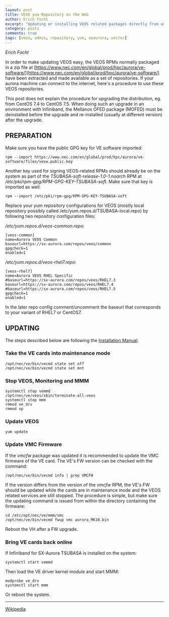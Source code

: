 ```yaml
---
layout: post
title: VEOS yum Repository on the Web
author: Erich Focht
excerpt: "Updating or installing VEOS related packages directly from an online yum repository."
category: posts
comments: true
tags: [veos, admin, repository, yum, sxaurora, vector]
---
```


*Erich Focht*


In order to make updating VEOS easy, the VEOS RPMs normally packaged
in a zip file at
[https://www.nec.com/en/global/prod/hpc/aurora/ve-software/](https://www.nec.com/en/global/prod/hpc/aurora/ve-software/)
have been extracted and made available as a set of repositories. If
your aurora machine can connect to the internet, here's a procedure to
use these VEOS repositories.

This post does not explain the procedure for upgrading the
distribution, eg. from CentOS 7.4 to CentOS 7.5. When doing such an
upgrade in an environment with Infiniband, the Mellanox OFED package
(MOFED) must be deinstalled before the upgrade and re-installed
(usually at different version) after the upgrade.


## PREPARATION

Make sure you have the public GPG key for VE software imported:

```
rpm --import https://www.nec.com/en/global/prod/hpc/aurora/ve-software/files/vesw.public.key
```

Another key used for signing VEOS-related RPMs should already be on
the system as part of the *TSUBASA-soft-release-1.0-1.noarch* RPM at
*/etc/pki/rpm-gpg/RPM-GPG-KEY-TSUBASA-soft*. Make sure that key is
imported as well:
```
rpm --import /etc/pki/rpm-gpg/RPM-GPG-KEY-TSUBASA-soft
```

Replace your yum repository configurations for VEOS (mostly local
repository possibly called /etc/yum.repos.d/TSUBASA-local.repo) by
following two repository configuration files:

*/etc/yum.repos.d/veos-common.repo*:
```
[veos-common]
name=Aurora VEOS Common
baseurl=https://sx-aurora.com/repos/veos/common
gpgcheck=1
enabled=1
```

*/etc/yum.repos.d/veos-rhel7.repo*:
```
[veos-rhel7]
name=Aurora VEOS RHEL Specific
#baseurl=https://sx-aurora.com/repos/veos/RHEL7.3
baseurl=https://sx-aurora.com/repos/veos/RHEL7.4
#baseurl=https://sx-aurora.com/repos/veos/RHEL7.5
gpgcheck=1
enabled=1
```

In the later repo config comment/uncomment the baseurl that
corresponds to your variant of RHEL7 or CentOS7.


## UPDATING

The steps described below are following the [Installation
Manual](https://www.nec.com/en/global/prod/hpc/aurora/document/InstallationGuide_E.pdf).

### Take the VE cards into maintenance mode
```
/opt/nec/ve/bin/vecmd state set off
/opt/nec/ve/bin/vecmd state set mnt
```

### Stop VEOS, Monitoring and MMM
```
systemctl stop vemmd
/opt/nec/ve/veos/sbin/terminate-all-veos
systemctl stop mmm
rmmod ve_drv
rmmod vp
```

### Update VEOS
```
yum update
```

### Update VMC Firmware

If the *vmcfw* package was updated it is recommended to update the VMC
firmware of the VE card. The VE's FW version can be checked with the command:
```
/opt/nec/ve/bin/vecmd info | grep VMCFW
```

If the version differs from the version of the *vmcfw* RPM, the VE's
FW should be updated while the cards are in maintenance mode and the
VEOS related services are still stopped. The procedure is simple, but
make sure the updating command is issued from within the directory
containing the firmware:

```
cd /etc/opt/nec/ve/mmm/vmc
/opt/nec/ve/bin/vecmd fwup vmc aurora_MK10.bin
```

Reboot the VH after a FW upgrade.


### Bring VE cards back online

If Infiniband for SX-Aurora TSUBASA is installed on the system:
```
systemctl start vemmd
```

Then load the VE driver kernel module and start MMM:
```
modprobe ve_drv
systemctl start mmm
```

Or reboot the system.


---

[Wikipedia](https://en.wikipedia.org/wiki/SX-Aurora_TSUBASA)
